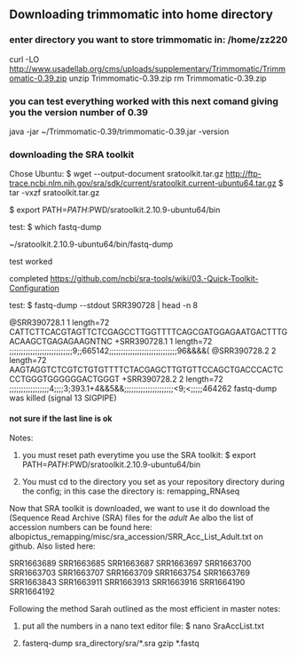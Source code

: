 ## Downloading trimmomatic into home directory
### enter directory you want to store trimmomatic in: /home/zz220
curl -LO http://www.usadellab.org/cms/uploads/supplementary/Trimmomatic/Trimmomatic-0.39.zip
unzip Trimmomatic-0.39.zip
rm Trimmomatic-0.39.zip

### you can test everything worked with this next comand giving you the version number of 0.39
java -jar ~/Trimmomatic-0.39/trimmomatic-0.39.jar -version

### downloading the SRA toolkit
Chose Ubuntu: $ wget --output-document sratoolkit.tar.gz http://ftp-trace.ncbi.nlm.nih.gov/sra/sdk/current/sratoolkit.current-ubuntu64.tar.gz
$ tar -vxzf sratoolkit.tar.gz

$ export PATH=$PATH:$PWD/sratoolkit.2.10.9-ubuntu64/bin

test: $ which fastq-dump

~/sratoolkit.2.10.9-ubuntu64/bin/fastq-dump

test worked

completed https://github.com/ncbi/sra-tools/wiki/03.-Quick-Toolkit-Configuration

test: $ fastq-dump --stdout SRR390728 | head -n 8

@SRR390728.1 1 length=72
CATTCTTCACGTAGTTCTCGAGCCTTGGTTTTCAGCGATGGAGAATGACTTTGACAAGCTGAGAGAAGNTNC
+SRR390728.1 1 length=72
;;;;;;;;;;;;;;;;;;;;;;;;;;;9;;665142;;;;;;;;;;;;;;;;;;;;;;;;;;;;;96&&&&(
@SRR390728.2 2 length=72
AAGTAGGTCTCGTCTGTGTTTTCTACGAGCTTGTGTTCCAGCTGACCCACTCCCTGGGTGGGGGGACTGGGT
+SRR390728.2 2 length=72
;;;;;;;;;;;;;;;;;4;;;;3;393.1+4&&5&&;;;;;;;;;;;;;;;;;;;;;<9;<;;;;;464262
fastq-dump was killed (signal 13 SIGPIPE)

#### not sure if the last line is ok

Notes: 
1. you must reset path everytime you use the SRA toolkit: $ export PATH=$PATH:$PWD/sratoolkit.2.10.9-ubuntu64/bin

1. You must cd to the directory you set as your repository directory during the config; in this case the directory is: remapping_RNAseq

Now that SRA toolkit is downloaded, we want to use it do download the (Sequence Read Archive (SRA) files for the *adult* Ae albo the list of accession numbers can be found here: albopictus_remapping/misc/sra_accession/SRR_Acc_List_Adult.txt on github. Also listed here: 

SRR1663689
SRR1663685
SRR1663687
SRR1663697
SRR1663700
SRR1663703
SRR1663707
SRR1663709
SRR1663754
SRR1663769
SRR1663843
SRR1663911
SRR1663913
SRR1663916
SRR1664190
SRR1664192

Following the method Sarah outlined as the most efficient in master notes:

1. put all the numbers in a nano text editor file: $ nano SraAccList.txt

2. fasterq-dump sra_directory/sra/*.sra
gzip *.fastq


